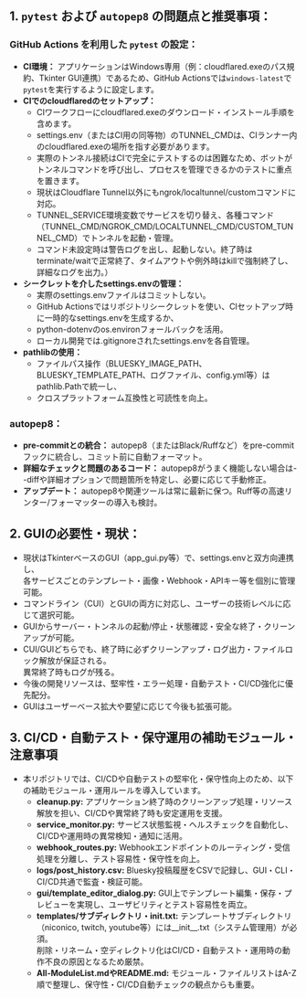 ## 1. `pytest` および `autopep8` の問題点と推奨事項：

### GitHub Actions を利用した `pytest` の設定：
*   **CI環境：** アプリケーションはWindows専用（例：cloudflared.exeのパス規約、Tkinter GUI連携）であるため、GitHub Actionsでは`windows-latest`で`pytest`を実行するように設定します。
*   **CIでのcloudflaredのセットアップ：**
    *   CIワークフローにcloudflared.exeのダウンロード・インストール手順を含めます。
    *   settings.env（またはCI用の同等物）のTUNNEL_CMDは、CIランナー内のcloudflared.exeの場所を指す必要があります。
    *   実際のトンネル接続はCIで完全にテストするのは困難なため、ボットがトンネルコマンドを呼び出し、プロセスを管理できるかのテストに重点を置きます。
    *   現状はCloudflare Tunnel以外にもngrok/localtunnel/customコマンドに対応。
    *   TUNNEL_SERVICE環境変数でサービスを切り替え、各種コマンド（TUNNEL_CMD/NGROK_CMD/LOCALTUNNEL_CMD/CUSTOM_TUNNEL_CMD）でトンネルを起動・管理。
    *   コマンド未設定時は警告ログを出し、起動しない。終了時はterminate/waitで正常終了、タイムアウトや例外時はkillで強制終了し、詳細なログを出力。）
*   **シークレットを介したsettings.envの管理：**
    *   実際のsettings.envファイルはコミットしない。
    *   GitHub Actionsではリポジトリシークレットを使い、CIセットアップ時に一時的なsettings.envを生成するか、
    *   python-dotenvのos.environフォールバックを活用。
    *   ローカル開発では.gitignoreされたsettings.envを各自管理。
*   **pathlibの使用：**
    *   ファイルパス操作（BLUESKY_IMAGE_PATH、BLUESKY_TEMPLATE_PATH、ログファイル、config.yml等）はpathlib.Pathで統一し、
    *   クロスプラットフォーム互換性と可読性を向上。

### autopep8：
*   **pre-commitとの統合：** autopep8（またはBlack/Ruffなど）をpre-commitフックに統合し、コミット前に自動フォーマット。
*   **詳細なチェックと問題のあるコード：** autopep8がうまく機能しない場合は--diffや詳細オプションで問題箇所を特定し、必要に応じて手動修正。
*   **アップデート：** autopep8や関連ツールは常に最新に保つ。Ruff等の高速リンター/フォーマッターの導入も検討。

## 2. GUIの必要性・現状：

*   現状はTkinterベースのGUI（app_gui.py等）で、settings.envと双方向連携し、\
     各サービスごとのテンプレート・画像・Webhook・APIキー等を個別に管理可能。
*   コマンドライン（CUI）とGUIの両方に対応し、ユーザーの技術レベルに応じて選択可能。
*   GUIからサーバー・トンネルの起動/停止・状態確認・安全な終了・クリーンアップが可能。
*   CUI/GUIどちらでも、終了時に必ずクリーンアップ・ログ出力・ファイルロック解放が保証される。\
    異常終了時もログが残る。
*   今後の開発リソースは、堅牢性・エラー処理・自動テスト・CI/CD強化に優先配分。
*   GUIはユーザーベース拡大や要望に応じて今後も拡張可能。

## 3. CI/CD・自動テスト・保守運用の補助モジュール・注意事項

*   本リポジトリでは、CI/CDや自動テストの堅牢化・保守性向上のため、以下の補助モジュール・運用ルールを導入しています。
    *   **cleanup.py:** アプリケーション終了時のクリーンアップ処理・リソース解放を担い、CI/CDや異常終了時も安定運用を支援。
    *   **service_monitor.py:** サービス状態監視・ヘルスチェックを自動化し、CI/CDや運用時の異常検知・通知に活用。
    *   **webhook_routes.py:** Webhookエンドポイントのルーティング・受信処理を分離し、テスト容易性・保守性を向上。
    *   **logs/post_history.csv:** Bluesky投稿履歴をCSVで記録し、GUI・CLI・CI/CD共通で監査・検証可能。
    *   **gui/template_editor_dialog.py:** GUI上でテンプレート編集・保存・プレビューを実現し、ユーザビリティとテスト容易性を両立。
    *   **templates/サブディレクトリ・__init__.txt:** テンプレートサブディレクトリ（niconico, twitch, youtube等）には__init__.txt（システム管理用）が必須。\
    削除・リネーム・空ディレクトリ化はCI/CD・自動テスト・運用時の動作不良の原因となるため厳禁。
    *   **All-ModuleList.mdやREADME.md:** モジュール・ファイルリストはA-Z順で整理し、保守性・CI/CD自動チェックの観点からも重要。
